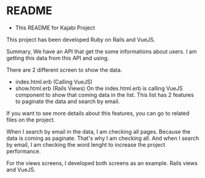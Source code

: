 # README

* This README for Kajabi Project

This project has been developed Ruby on Rails and VueJS.

Summary, We have an API that get the some informations about users.
I am getting this data from this API and using.

There are 2 different screen to show the data.
  * index.html.erb (Calling VueJS)
  * show.html.erb (Rails Views)
On the index.html.erb is calling VueJS component to show that coming data in the list.
This list has 2 features to paginate the data and search by email.

If you want to see more details about this features, you can go to related files on the project.

When I search by email in the data, I am checking all pages. Because the data is coming as paginate.
That's why I am checking all.
And when I search by email, I am checking the word lenght to increase the project performance.

For the views screens, I developed both screens as an example. Rails views and VueJS. 
